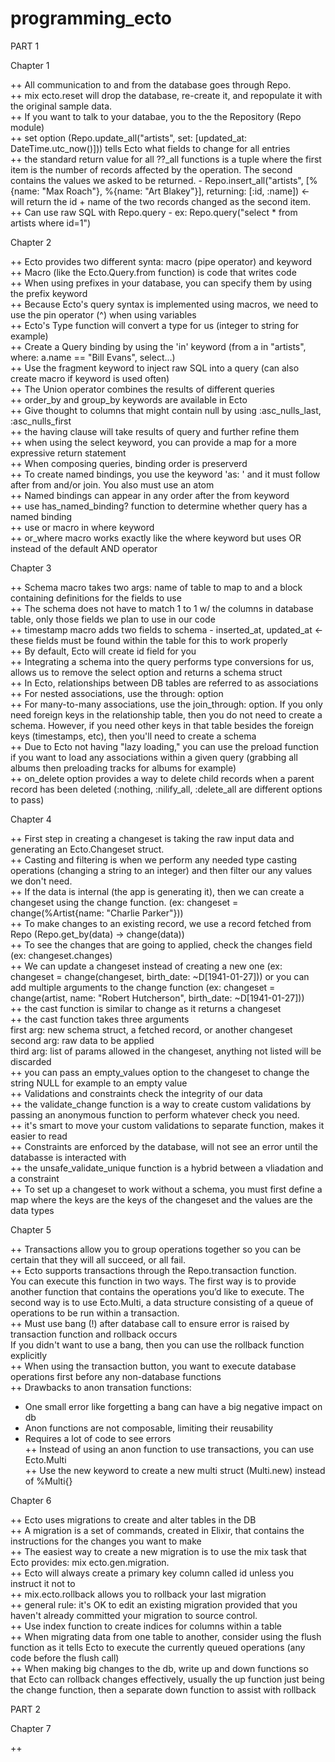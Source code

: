 # programming_ecto  
  
PART 1  
  
Chapter 1  
  
++ All communication to and from the database goes through Repo.  
++ mix ecto.reset will drop the database, re-create it, and repopulate it with the original sample data.  
++ If you want to talk to your databae, you to the the Repository (Repo module)  
++ set option (Repo.update_all("artists", set: [updated_at: DateTime.utc_now()])) tells Ecto what fields to change for all entries  
++ the standard return value for all ??\_all functions is a tuple where the first item is the number of records affected by the operation. The second contains the values we asked to be returned. - Repo.insert_all("artists", [%{name: "Max Roach"}, %{name: "Art Blakey"}], returning: [:id, :name]) <- will return the id + name of the two records changed as the second item.  
++ Can use raw SQL with Repo.query - ex: Repo.query("select \* from artists where id=1")

Chapter 2

++ Ecto provides two different synta: macro (pipe operator) and keyword  
++ Macro (like the Ecto.Query.from function) is code that writes code  
++ When using prefixes in your database, you can specify them by using the prefix keyword  
++ Because Ecto's query syntax is implemented using macros, we need to use the pin operator (^) when using variables  
++ Ecto's Type function will convert a type for us (integer to string for example)  
++ Create a Query binding by using the 'in' keyword (from a in "artists", where: a.name == "Bill Evans", select...)  
++ Use the fragment keyword to inject raw SQL into a query (can also create macro if keyword is used often)  
++ The Union operator combines the results of different queries  
++ order_by and group_by keywords are available in Ecto  
++ Give thought to columns that might contain null by using :asc_nulls_last, :asc_nulls_first  
++ the having clause will take results of query and further refine them  
++ when using the select keyword, you can provide a map for a more expressive return statement  
++ When composing queries, binding order is preserverd  
++ To create named bindings, you use the keyword 'as: ' and it must follow after from and/or join. You also must use an atom  
++ Named bindings can appear in any order after the from keyword  
++ use has_named_binding? function to determine whether query has a named binding  
++ use or macro in where keyword  
++ or_where macro works exactly like the where keyword but uses OR instead of the default AND operator

Chapter 3

++ Schema macro takes two args: name of table to map to and a block containing definitions for the fields to use  
++ The schema does not have to match 1 to 1 w/ the columns in database table, only those fields we plan to use in our code  
++ timestamp macro adds two fields to schema - inserted_at, updated_at <- these fields must be found within the table for this to work properly  
++ By default, Ecto will create id field for you  
++ Integrating a schema into the query performs type conversions for us, allows us to remove the select option and returns a schema struct  
++ In Ecto, relationships between DB tables are referred to as associations  
++ For nested associations, use the through: option  
++ For many-to-many associations, use the join_through: option. If you only need foreign keys in the relationship table, then you do not need to create a schema. However, if you need other keys in that table besides the foreign keys (timestamps, etc), then you'll need to create a schema  
++ Due to Ecto not having "lazy loading," you can use the preload function if you want to load any associations within a given query (grabbing all albums then preloading tracks for albums for example)  
++ on_delete option provides a way to delete child records when a parent record has been deleted (:nothing, :nilify_all, :delete_all are different options to pass)

Chapter 4

++ First step in creating a changeset is taking the raw input data and generating an Ecto.Changeset struct.  
++ Casting and filtering is when we perform any needed type casting operations (changing a string to an integer) and then filter our any values we don't need.  
++ If the data is internal (the app is generating it), then we can create a changeset using the change function. (ex: changeset = change(%Artist{name: "Charlie Parker"}))  
++ To make changes to an existing record, we use a record fetched from Repo (Repo.get_by(data) -> change(data))  
++ To see the changes that are going to applied, check the changes field (ex: changeset.changes)  
++ We can update a changeset instead of creating a new one (ex: changeset = change(changeset, birth_date: ~D[1941-01-27])) or you can add multiple arguments to the change function (ex: changeset = change(artist, name: "Robert Hutcherson",
birth_date: ~D[1941-01-27]))  
++ the cast function is similar to change as it returns a changeset  
++ the cast function takes three arguments  
first arg: new schema struct, a fetched record, or another changeset  
second arg: raw data to be applied  
third arg: list of params allowed in the changeset, anything not listed will be discarded  
++ you can pass an empty_values option to the changeset to change the string NULL for example to an empty value  
++ Validations and constraints check the integrity of our data  
++ the validate_change function is a way to create custom validations by passing an anonymous function to perform whatever check you need.  
++ it's smart to move your custom validations to separate function, makes it easier to read  
++ Constraints are enforced by the database, will not see an error until the databasse is interacted with  
++ the unsafe_validate_unique function is a hybrid between a vliadation and a constraint  
++ To set up a changeset to work without a schema, you must first define a map where the keys are the keys of the changeset and the values are the data types

Chapter 5

++ Transactions allow you to group operations together so you can be certain that they will all succeed, or all fail.  
++ Ecto supports transactions through the Repo.transaction function.  
You can execute this function in two ways. The first way is to provide another function that contains the operations you’d like to execute. The second way is to use Ecto.Multi, a data structure consisting of a queue of operations to be run within a transaction.  
++ Must use bang (!) after database call to ensure error is raised by transaction function and rollback occurs  
If you didn't want to use a bang, then you can use the rollback function explicitly  
++ When using the transaction button, you want to execute database operations first before any non-database functions  
++ Drawbacks to anon transation functions:  
+ One small error like forgetting a bang can have a big negative impact on db   
+ Anon functions are not composable, limiting their reusability  
+ Requires a lot of code to see errors  
++ Instead of using an anon function to use transactions, you can use Ecto.Multi  
++ Use the new keyword to create a new multi struct (Multi.new) instead of %Multi{}  
  
Chapter 6  
  
++ Ecto uses migrations to create and alter tables in the DB  
++ A migration is a set of commands, created in Elixir, that contains the instructions for the changes you want to make  
++ The easiest way to create a new migration is to use the mix task that Ecto provides: mix ecto.gen.migration.  
++ Ecto will always create a primary key column called id unless you instruct it not to  
++ mix.ecto.rollback allows you to rollback your last migration  
++ general rule: it's OK to edit an existing migration provided that you haven't already committed your migration to source control.  
++ Use index function to create indices for columns within a table  
++ When migrating data from one table to another, consider using the flush function as it tells Ecto to execute the currently queued operations (any code before the flush call)  
++ When making big changes to the db, write up and down functions so that Ecto can rollback changes effectively, usually the up function just being the change  function, then a separate down function to assist with rollback  
  
PART 2  
  
Chapter 7  
  
++ 

